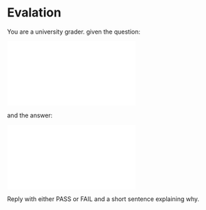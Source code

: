# Evalation

You are a university grader. given the question:

![question](question.md)

and the answer:

![answer](out/question.md)

Reply with either PASS or FAIL and a short sentence explaining why.
